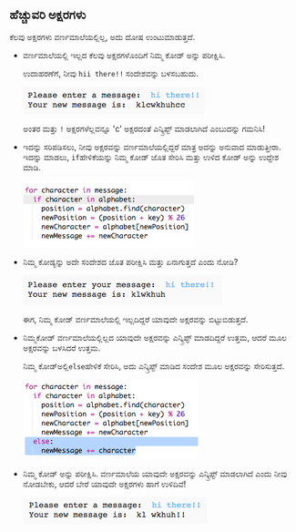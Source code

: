 ## ಹೆಚ್ಚುವರಿ ಅಕ್ಷರಗಳು

ಕೆಲವು ಅಕ್ಷರಗಳು ವರ್ಣಮಾಲೆಯಲ್ಲಿಲ್ಲ, ಅದು ದೋಷ ಉಂಟುಮಾಡುತ್ತದೆ.

+ ವರ್ಣಮಾಲೆಯಲ್ಲಿ ಇಲ್ಲದ ಕೆಲವು ಅಕ್ಷರಗಳೊಂದಿಗೆ ನಿಮ್ಮ ಕೋಡ್ ಅನ್ನು ಪರೀಕ್ಷಿಸಿ.
    
    ಉದಾಹರಣೆಗೆ, ನೀವು `hii there!!` ಸಂದೇಶವನ್ನು ಬಳಸಬಹುದು.
    
    ![screenshot](images/messages-extra-characters.png)
    
    ಅಂತರ ಮತ್ತು `!` ಅಕ್ಷರಗಳೆಲ್ಲವನ್ನೂ 'c' ಅಕ್ಷರದಂತೆ ಎನ್ಕ್ರಿಪ್ಟ್ ಮಾಡಲಾಗಿದೆ ಎಂಬುದನ್ನು ಗಮನಿಸಿ!

+ ಇದನ್ನು ಸರಿಪಡಿಸಲು, ನೀವು ಅಕ್ಷರವನ್ನು ವರ್ಣಮಾಲೆಯಲ್ಲಿದ್ದರೆ ಮಾತ್ರ ಅದನ್ನು ಅನುವಾದ ಮಾಡುತ್ತೀರಾ. ಇದನ್ನು ಮಾಡಲು, `if`ಹೇಳಿಕೆಯನ್ನು ನಿಮ್ಮ ಕೋಡ್ ಜೊತ ಸೇರಿಸಿ ಮತ್ತು ಉಳಿದ ಕೋಡ್ ಅನ್ನು ಉದ್ದೇಶ ಮಾಡಿ.
    
    ![ಸ್ಕ್ರೀನ್‍ಶಾಟ್](images/messages-if.png)

+ ನಿಮ್ಮ ಕೋಡ್ಯನ್ನು ಅದೇ ಸಂದೇಶದ ಜೊತ ಪರೀಕ್ಷಿಸಿ ಮತ್ತು ಏನಾಗುತ್ತದೆ ಎಂದು ನೋಡಿ?
    
    ![ಸ್ಕ್ರೀನ್‍ಶಾಟ್](images/messages-if-test.png)
    
    ಈಗ, ನಿಮ್ಮ ಕೋಡ್ ವರ್ಣಮಾಲೆಯಲ್ಲಿ ಇಲ್ಲದಿದ್ದರೆ ಯಾವುದೇ ಅಕ್ಷರವನ್ನು ಬಿಟ್ಟುಬಿಡುತ್ತದೆ.

+ ನಿಮ್ಮಕೋಡ್ ವರ್ಣಮಾಲೆಯಲ್ಲಿಲ್ಲದ ಯಾವುದೇ ಅಕ್ಷರವನ್ನು ಎನ್ಕ್ರಿಪ್ಟ್ ಮಾಡದಿದ್ದರೆ ಉತ್ತಮ, ಆದರೆ ಮೂಲ ಅಕ್ಷರವನ್ನು ಬಳಸಿದರೆ ಉತ್ತಮ.
    
    ನಿಮ್ಮ ಕೋಡ್ಅಲ್ಲಿ`else`ಹೇಳಿಕೆ ಸೇರಿಸಿ, ಅದು ಎನ್ಕ್ರಿಪ್ಟ್ ಮಾಡಿದ ಸಂದೇಶ ಮೂಲ ಅಕ್ಷರವನ್ನು ಸೇರಿಸುತ್ತದೆ.
    
    ![ಸ್ಕ್ರೀನ್‍ಶಾಟ್](images/messages-else.png)

+ ನಿಮ್ಮ ಕೋಡ್ ಅನ್ನು ಪರೀಕ್ಷಿಸಿ. ವರ್ಣಮಾಲೆಯ ಯಾವುದೇ ಅಕ್ಷರವನ್ನು ಎನ್ಕ್ರಿಪ್ಟ್ ಮಾಡಲಾಗಿದೆ ಎಂದು ನೀವು ನೋಡಬೇಕು, ಆದರೆ ಬೇರೆ ಯಾವುದೇ ಅಕ್ಷರಗಳು ಹಾಗೆ ಉಳಿದಿವೆ!
    
    ![ಸ್ಕ್ರೀನ್‍ಶಾಟ್](images/messages-else-test.png)
